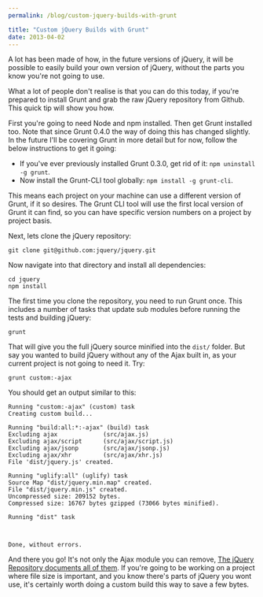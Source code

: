 ```yaml
---
permalink: /blog/custom-jquery-builds-with-grunt

title: "Custom jQuery Builds with Grunt"
date: 2013-04-02
---
```


A lot has been made of how, in the future versions of jQuery, it will be possible to easily build your own version of jQuery, without the parts you know you're not going to use.

What a lot of people don't realise is that you can do this today, if you're prepared to install Grunt and grab the raw jQuery repository from Github. This quick tip will show you how.

First you're going to need Node and npm installed. Then get Grunt installed too. Note that since Grunt 0.4.0 the way of doing this has changed slightly. In the future I'll be covering Grunt in more detail but for now, follow the below instructions to get it going:

* If you've ever previously installed Grunt 0.3.0, get rid of it: `npm uninstall -g grunt`.
* Now install the Grunt-CLI tool globally: `npm install -g grunt-cli`.

This means each project on your machine can use a different version of Grunt, if it so desires. The Grunt CLI tool will use the first local version of Grunt it can find, so you can have specific version numbers on a project by project basis.

Next, lets clone the jQuery repository:

    git clone git@github.com:jquery/jquery.git

Now navigate into that directory and install all dependencies:

    cd jquery
    npm install

The first time you clone the repository, you need to run Grunt once. This includes a number of tasks that update sub modules before running the tests and building jQuery:

    grunt

That will give you the full jQuery source minified into the `dist/` folder. But say you wanted to build jQuery without any of the Ajax built in, as your current project is not going to need it. Try:

    grunt custom:-ajax

You should get an output similar to this:

    Running "custom:-ajax" (custom) task
    Creating custom build...

    Running "build:all:*:-ajax" (build) task
    Excluding ajax             (src/ajax.js)
    Excluding ajax/script      (src/ajax/script.js)
    Excluding ajax/jsonp       (src/ajax/jsonp.js)
    Excluding ajax/xhr         (src/ajax/xhr.js)
    File 'dist/jquery.js' created.

    Running "uglify:all" (uglify) task
    Source Map "dist/jquery.min.map" created.
    File "dist/jquery.min.js" created.
    Uncompressed size: 209152 bytes.
    Compressed size: 16767 bytes gzipped (73066 bytes minified).

    Running "dist" task



    Done, without errors.

And there you go! It's not only the Ajax module you can remove, [The jQuery Repository documents all of them](https://github.com/jquery/jquery#modules). If you're going to be working on a project where file size is important, and you know there's parts of jQuery you wont use, it's certainly worth doing a custom build this way to save a few bytes.
